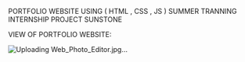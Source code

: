 PORTFOLIO WEBSITE USING ( HTML , CSS , JS ) SUMMER TRANNING INTERNSHIP PROJECT SUNSTONE

VIEW OF PORTFOLIO WEBSITE:


![Uploading Web_Photo_Editor.jpg…]()

